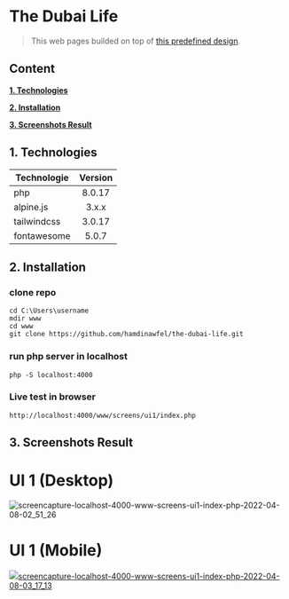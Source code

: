 # The Dubai Life

> This web pages builded on top of [this predefined design]("https://drive.google.com/drive/folders/1ciV7Lh_gFBfDR7UyVn93AYjknBb9fznm?fbclid=IwAR2m0bFUgBEZDjQVpPWQLfMfjYPR-VoNYBTAk6omVi2x4zBbm2NjoV_rprA").

## Content

**[1. Technologies](#heading--1)**

**[2. Installation](#heading--2)**

**[3. Screenshots Result](#heading--3)**

## 1. Technologies <a name="heading--1"/>

| Technologie | Version |
| ----------- | :-----: |
| php         | 8.0.17  |
| alpine.js   |  3.x.x  |
| tailwindcss | 3.0.17  |
| fontawesome |  5.0.7  |

## 2. Installation <a name="heading--2"/>

### clone repo

```
cd C:\Users\username
mdir www
cd www
git clone https://github.com/hamdinawfel/the-dubai-life.git

```

### run php server in localhost

```
php -S localhost:4000
```

### Live test in browser

```
http://localhost:4000/www/screens/ui1/index.php
```

## 3. Screenshots Result <a name="heading--3"/>

# UI 1 (Desktop)

![screencapture-localhost-4000-www-screens-ui1-index-php-2022-04-08-02_51_26](https://user-images.githubusercontent.com/47576444/162350014-a0e1fe84-fbfd-4c8a-81ad-57cd2650ca83.png)

# UI 1 (Mobile)

![](http://i.minus.com)[screencapture-localhost-4000-www-screens-ui1-index-php-2022-04-08-03_17_13](https://user-images.githubusercontent.com/47576444/162350193-fb5906c0-f996-42bd-b3c7-6758cddf3f0f.png)
